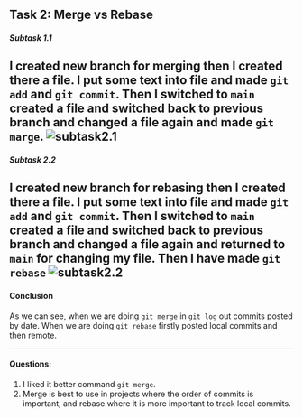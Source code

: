 Task 2: Merge vs Rebase
---
##### Subtask 1.1
I created new branch for merging then I created there a file. I put some text into file and made ```git add``` and ```git commit```. Then I switched to ```main``` created a file and switched back to previous branch and changed a file again and made ```git marge```.
![subtask2.1](screenshots/task2.1.png)
---
##### Subtask 2.2
I created new branch for rebasing then I created there a file. I put some text into file and made ```git add``` and ```git commit```. Then I switched to ```main``` created a file and switched back to previous branch and changed a file again and returned to ```main``` for changing my file. Then I have made ```git rebase``` 
![subtask2.2](screenshots/task2.2.png)
---
#### Conclusion

As we can see, when we are doing ```git merge``` in ```git log``` out commits posted by date. When we are doing ```git rebase``` firstly posted local commits and then remote.

---
#### Questions:
1. I liked it better command ```git merge```.
2. Merge is best to use in projects where the order of commits is important, and rebase where it is more important to track local commits.

